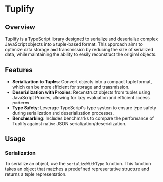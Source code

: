 # Tuplify

## Overview

Tuplify is a TypeScript library designed to serialize and deserialize complex JavaScript objects into a tuple-based format. This approach aims to optimize data storage and transmission by reducing the size of serialized data, while maintaining the ability to easily reconstruct the original objects.

## Features

- **Serialization to Tuples**: Convert objects into a compact tuple format, which can be more efficient for storage and transmission.
- **Deserialization with Proxies**: Reconstruct objects from tuples using JavaScript Proxies, allowing for lazy evaluation and efficient access patterns.
- **Type Safety**: Leverage TypeScript's type system to ensure type safety during serialization and deserialization processes.
- **Benchmarking**: Includes benchmarks to compare the performance of Tuplify against native JSON serialization/deserialization.

## Usage

### Serialization

To serialize an object, use the `serializeWithType` function. This function takes an object that matches a predefined representative structure and returns a tuple representation.
